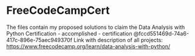 # FreeCodeCampCert
The files contain my proposed solutions to claim the Data Analysis with Python Certification - accomplished - certification @fccd551469d-74a6-417c-896e-75aec949370f
Link with description of all projects: https://www.freecodecamp.org/learn/data-analysis-with-python/

